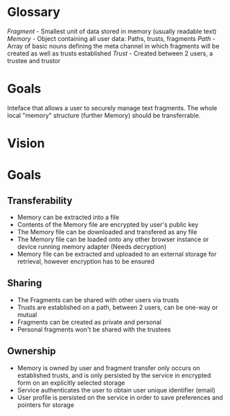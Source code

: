 # Glossary
*Fragment* - Smallest unit of data stored in memory (usually readable text)
*Memory* - Object containing all user data: Paths, trusts, fragments
*Path* - Array of basic nouns defining the meta channel in which fragments will be created as well as trusts established
*Trust* - Created between 2 users, a trustee and trustor

# Goals
Inteface that allows a user to securely manage text fragments. The whole local "memory" structure (further Memory) should be transferrable.

# Vision

# Goals


## Transferability
- Memory can be extracted into a file
- Contents of the Memory file are encrypted by user's public key
- The Memory file can be downloaded and transfered as any file
- The Memory file can be loaded onto any other browser instance or device running memory adapter (Needs decryption)
- Memory file can be extracted and uploaded to an external storage for retrieval, however encryption has to be ensured
## Sharing
- The Fragments can be shared with other users via trusts
- Trusts are established on a path, between 2 users, can be one-way or mutual
- Fragments can be created as private and personal
- Personal fragments won't be shared with the trustees
## Ownership
- Memory is owned by user and fragment transfer only occurs on established trusts, and is only persisted by the service in encrypted form on an explicitly selected storage
- Service authenticates the user to obtain user unique identifier (email)
- User profile is persisted on the service in order to save preferences and pointers for storage
